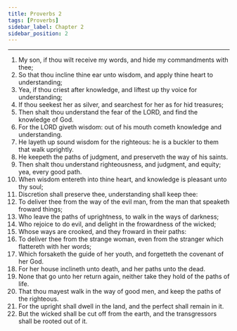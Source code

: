 ```yaml
---
title: Proverbs 2
tags: [Proverbs]
sidebar_label: Chapter 2
sidebar_position: 2
---
```


---
1. My son, if thou wilt receive my words, and hide my commandments with thee;
2. So that thou incline thine ear unto wisdom, and apply thine heart to understanding;
3. Yea, if thou criest after knowledge, and liftest up thy voice for understanding;
4. If thou seekest her as silver, and searchest for her as for hid treasures;
5. Then shalt thou understand the fear of the LORD, and find the knowledge of God.
6. For the LORD giveth wisdom: out of his mouth cometh knowledge and understanding.
7. He layeth up sound wisdom for the righteous: he is a buckler to them that walk uprightly.
8. He keepeth the paths of judgment, and preserveth the way of his saints.
9. Then shalt thou understand righteousness, and judgment, and equity; yea, every good path.
10. When wisdom entereth into thine heart, and knowledge is pleasant unto thy soul;
11. Discretion shall preserve thee, understanding shall keep thee:
12. To deliver thee from the way of the evil man, from the man that speaketh froward things;
13. Who leave the paths of uprightness, to walk in the ways of darkness;
14. Who rejoice to do evil, and delight in the frowardness of the wicked;
15. Whose ways are crooked, and they froward in their paths:
16. To deliver thee from the strange woman, even from the stranger which flattereth with her words;
17. Which forsaketh the guide of her youth, and forgetteth the covenant of her God.
18. For her house inclineth unto death, and her paths unto the dead.
19. None that go unto her return again, neither take they hold of the paths of life.
20. That thou mayest walk in the way of good men, and keep the paths of the righteous.
21. For the upright shall dwell in the land, and the perfect shall remain in it.
22. But the wicked shall be cut off from the earth, and the transgressors shall be rooted out of it.